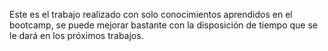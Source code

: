 Este es el trabajo realizado con solo conocimientos aprendidos en el bootcamp, se puede mejorar bastante con la disposición de tiempo que se le dará en los próximos trabajos.
